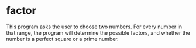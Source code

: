 # factor
This program asks the user to choose two numbers. For every number in that range, the program will determine the possible factors,  and whether the number is a perfect square or a prime number.
